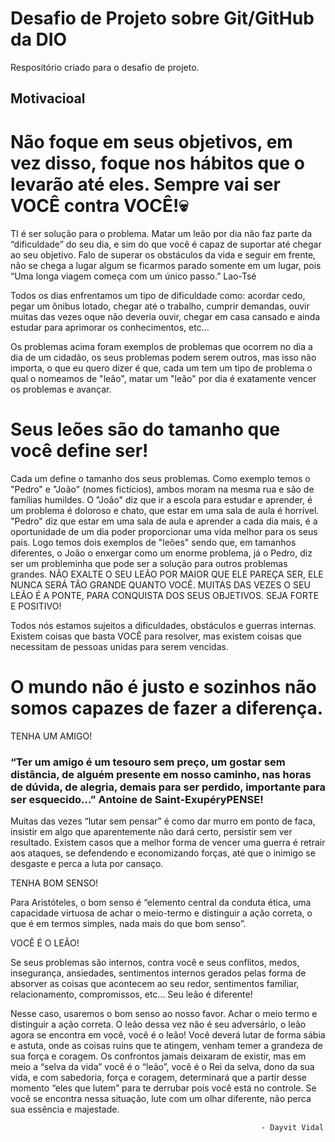 # Desafio de Projeto sobre Git/GitHub da DIO
 Respositório criado para o desafio de projeto.

## Motivacioal

# Não foque em seus objetivos, em vez disso, foque nos hábitos que o levarão até eles. Sempre vai ser VOCÊ contra VOCÊ!💀

TI é ser solução para o problema. Matar um leão por dia não faz parte da “dificuldade” do seu dia, e sim do que você é capaz de suportar até chegar ao seu objetivo. Falo de superar os obstáculos da vida e seguir em frente, não se chega a lugar algum se ficarmos parado somente em um lugar, pois “Uma longa viagem começa com um único passo.” Lao-Tsé

Todos os dias enfrentamos um tipo de dificuldade como: acordar cedo, pegar um ônibus lotado, chegar até o trabalho, cumprir demandas, ouvir muitas das vezes oque não deveria ouvir, chegar em casa cansado e ainda estudar para aprimorar os conhecimentos, etc...

Os problemas acima foram exemplos de problemas que ocorrem no dia a dia de um cidadão, os seus problemas podem serem outros, mas isso não importa, o que eu quero dizer é que, cada um tem um tipo de problema o qual o nomeamos de "leão", matar um "leão" por dia é exatamente vencer os problemas e avançar.

# Seus leões são do tamanho que você define ser!

Cada um define o tamanho dos seus problemas. Como exemplo temos o "Pedro" e "João" (nomes fictícios), ambos moram na mesma rua e são de famílias humildes. O "João" diz que ir a escola para estudar e aprender, é um problema é doloroso e chato, que estar em uma sala de aula é horrível. "Pedro" diz que estar em uma sala de aula e aprender a cada dia mais, é a oportunidade de um dia poder proporcionar uma vida melhor para os seus pais. Logo temos dois exemplos de "leões" sendo que, em tamanhos diferentes, o João o enxergar como um enorme problema, já o Pedro, diz ser um probleminha que pode ser a solução para outros problemas grandes. 
NÃO EXALTE O SEU LEÃO POR MAIOR QUE ELE PAREÇA SER, ELE NUNCA SERÁ TÃO GRANDE QUANTO VOCÊ. MUITAS DAS VEZES O SEU LEÃO É A PONTE, PARA CONQUISTA DOS SEUS OBJETIVOS. SEJA FORTE E POSITIVO!

Todos nós estamos sujeitos a dificuldades, obstáculos e guerras internas. Existem coisas que basta VOCÊ para resolver, mas existem coisas que necessitam de pessoas unidas para serem vencidas.


# O mundo não é justo e sozinhos não somos capazes de fazer a diferença.

TENHA UM AMIGO!

### “Ter um amigo é um tesouro sem preço, um gostar sem distância, de alguém presente em nosso caminho, nas horas de dúvida, de alegria, demais para ser perdido, importante para ser esquecido…” Antoine de Saint-ExupéryPENSE!

Muitas das vezes “lutar sem pensar” é como dar murro em ponto de faca, insistir em algo que aparentemente não dará certo, persistir sem ver resultado. Existem casos que a melhor forma de vencer uma guerra é retrair aos ataques, se defendendo e economizando forças, até que o inimigo se desgaste e perca a luta por cansaço. 

TENHA BOM SENSO!

Para Aristóteles, o bom senso é “elemento central da conduta ética, uma capacidade virtuosa de achar o meio-termo e distinguir a ação correta, o que é em termos simples, nada mais do que bom senso”.

VOCÊ É O LEÃO!

Se seus problemas são internos, contra você e seus conflitos, medos, insegurança, ansiedades, sentimentos internos gerados pelas forma de absorver as coisas que acontecem ao seu redor, sentimentos familiar, relacionamento, compromissos, etc... Seu leão é diferente! 

Nesse caso, usaremos o bom senso ao nosso favor. Achar o meio termo e distinguir a ação correta. O leão dessa vez não é seu adversário, o leão agora se encontra em você, você é o leão! Você deverá lutar de forma sábia e astuta, onde as coisas ruins que te atingem, venham temer a grandeza de sua força e coragem. Os confrontos jamais deixaram de existir, mas em meio a “selva da vida” você é o “leão”, você é o Rei da selva, dono da sua vida, e com sabedoria, força e coragem, determinará que a partir desse momento “eles que lutem” para te derrubar pois você está no controle. Se você se encontra nessa situação, lute com um olhar diferente, não perca sua essência e majestade.
												
															- Dayvit Vidal


